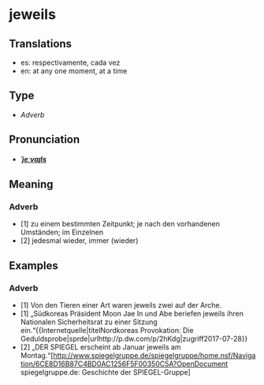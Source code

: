 # jeweils
## Translations
- es: respectivamente, cada vez
- en: at any one moment, at a time
## Type
- _Adverb_
## Pronunciation
- **_[ˈjeːvaɪ̯ls](https://commons.wikimedia.org/wiki/File:De-jeweils.ogg)_**
## Meaning
### Adverb
- [1] zu einem bestimmten Zeitpunkt; je nach den vorhandenen Umständen; im Einzelnen
- [2] jedesmal wieder, immer (wieder)
## Examples
### Adverb
- [1] Von den Tieren einer Art waren jeweils zwei auf der Arche.
- [1] „Südkoreas Präsident Moon Jae In und Abe beriefen jeweils ihren Nationalen Sicherheitsrat zu einer Sitzung ein.“<ref>{{Internetquelle|titelNordkoreas Provokation: Die Geduldsprobe|sprde|urlhttp://p.dw.com/p/2hKdg|zugriff2017-07-28}}</ref>
- [2] „DER SPIEGEL erscheint ab Januar jeweils am Montag.“<ref>[http://www.spiegelgruppe.de/spiegelgruppe/home.nsf/Navigation/6CE8D16B87C4BD0AC1256F5F00350C5A?OpenDocument spiegelgruppe.de: Geschichte der SPIEGEL-Gruppe]</ref>
